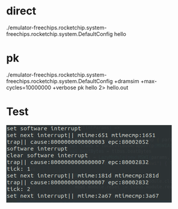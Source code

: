 # direct
./emulator-freechips.rocketchip.system-freechips.rocketchip.system.DefaultConfig hello

# pk
./emulator-freechips.rocketchip.system-freechips.rocketchip.system.DefaultConfig +dramsim +max-cycles=10000000 +verbose pk hello 2> hello.out

# Test
![](./aclint_test.png)
